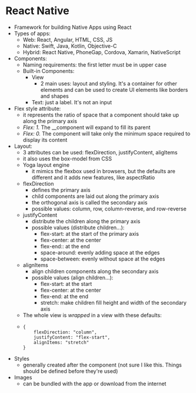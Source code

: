 # React Native

* Framework for building Native Apps using React
* Types of apps:
  * Web: React, Angular, HTML, CSS, JS
  * Native: Swift, Java, Kotlin, Objective-C
  * Hybrid:  React Native, PhoneGap, Cordova, Xamarin, NativeScript
* Components:
  * Naming requirements: the first letter must be in upper case
  * Built-in Components:
    * View
      * 2 main uses: layout and styling. It's a container for other elements and can be used to create UI elements like borders and shapes
    * Text: just a label. It's not an input 
* Flex style attribute:
  * it represents the ratio of space that a component should take up along the primary axis
  * _Flex: 1._ The __component will expand to fill its parent
  * _Flex: 0._ The component will take only the minimum space required to display its content
* Layout:
  * 3 attributes can be used: flexDirection, justifyContent, aligItems
  * it also uses the box-model from CSS
  * Yoga layout engine
    * it mimics the flexbox used in browsers, but the defaults are different and it adds new features, like aspectRatio
  * flexDirection
    * defines the primary axis
    * child components are laid out along the primary axis
    * the orthogonal axis is called the secondary axis
    * possible values: column, row, column-reverse, and row-reverse
  * justifyContent
    * distribute the children along the primary axis
    * possible values \(distribute children...\):
      * flex-start:  at the start of the primary axis
      * flex-center: at the center
      * flex-end:: at the end
      * space-around: evenly adding space at the edges
      * space-between: evenly without space at the edges
  * alignItems
    * align children components along the secondary axis
    * possible values \(align children...\):
      * flex-start: at the start
      * flex-center: at the center
      * flex-end: at the end
      * stretch: make children fill height and width of the secondary axis
  * The whole view is _wrapped_ in a view with these defaults:
  * ```text
    {
        flexDirection: "column",
        justifyContent: "flex-start",
        alignItems: "stretch"
    }
    ```
* Styles
  * generally created after the component \(not sure I like this. Things should be defined before they're used\)
* Images
  * can be bundled with the app or download from the internet



